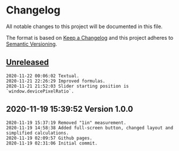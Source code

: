 # Changelog

All notable changes to this project will be documented in this file.

The format is based on [Keep a Changelog](http://keepachangelog.com/en/1.0.0/)
and this project adheres to [Semantic Versioning](http://semver.org/spec/v2.0.0.html).

## [Unreleased]

```
2020-11-22 00:06:02 Textual.
2020-11-21 22:26:29 Improved formulas.
2020-11-21 21:52:03 Slider starting position is `window.devicePixelRatio`.
```

## 2020-11-19 15:39:52 Version 1.0.0

```
2020-11-19 15:37:19 Removed "1in" measurement.
2020-11-19 14:58:38 Added full-screen button, changed layout and simplified calculations. 
2020-11-19 02:09:57 Github pages.
2020-11-19 02:31:06 Initial commit.
```

[Unreleased]: https://github.com/xyzzy/realDPI/compare/v1.0.0...HEAD
